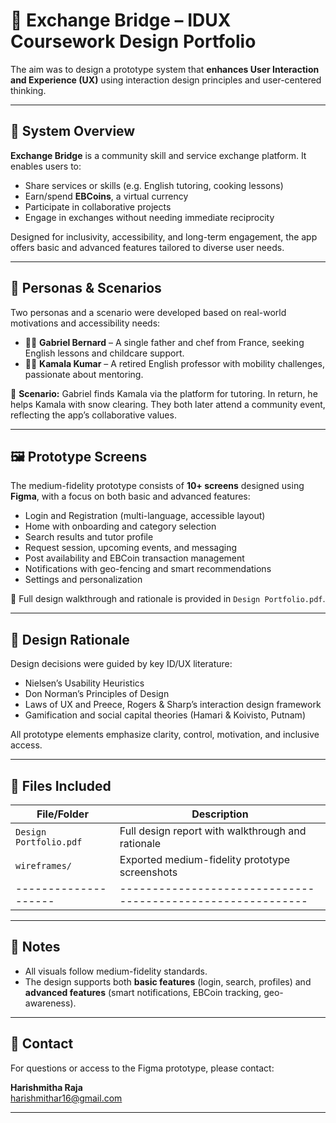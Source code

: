 # 🎨 Exchange Bridge – IDUX Coursework Design Portfolio

The aim was to design a prototype system that **enhances User Interaction and Experience (UX)** using interaction design principles and user-centered thinking.

---

## 📱 System Overview

**Exchange Bridge** is a community skill and service exchange platform. It enables users to:
- Share services or skills (e.g. English tutoring, cooking lessons)
- Earn/spend **EBCoins**, a virtual currency
- Participate in collaborative projects
- Engage in exchanges without needing immediate reciprocity

Designed for inclusivity, accessibility, and long-term engagement, the app offers basic and advanced features tailored to diverse user needs.

---

## 🧍 Personas & Scenarios

Two personas and a scenario were developed based on real-world motivations and accessibility needs:

- 👨‍🍳 **Gabriel Bernard** – A single father and chef from France, seeking English lessons and childcare support.
- 👩‍🏫 **Kamala Kumar** – A retired English professor with mobility challenges, passionate about mentoring.

🔁 **Scenario:** Gabriel finds Kamala via the platform for tutoring. In return, he helps Kamala with snow clearing. They both later attend a community event, reflecting the app’s collaborative values.

---

## 🖼️ Prototype Screens

The medium-fidelity prototype consists of **10+ screens** designed using **Figma**, with a focus on both basic and advanced features:

- Login and Registration (multi-language, accessible layout)
- Home with onboarding and category selection
- Search results and tutor profile
- Request session, upcoming events, and messaging
- Post availability and EBCoin transaction management
- Notifications with geo-fencing and smart recommendations
- Settings and personalization

📄 Full design walkthrough and rationale is provided in `Design Portfolio.pdf`.

---

## 🧠 Design Rationale

Design decisions were guided by key ID/UX literature:

- Nielsen’s Usability Heuristics
- Don Norman’s Principles of Design
- Laws of UX and Preece, Rogers & Sharp’s interaction design framework
- Gamification and social capital theories (Hamari & Koivisto, Putnam)

All prototype elements emphasize clarity, control, motivation, and inclusive access.

---

## 📄 Files Included

| File/Folder        | Description                                               |
|--------------------|-----------------------------------------------------------|
| `Design Portfolio.pdf`  | Full design report with walkthrough and rationale    |
| `wireframes/`      | Exported medium-fidelity prototype screenshots            |
|--------------------|-----------------------------------------------------------|

---

## 📌 Notes

- All visuals follow medium-fidelity standards.
- The design supports both **basic features** (login, search, profiles) and **advanced features** (smart notifications, EBCoin tracking, geo-awareness).

---

## 📧 Contact

For questions or access to the Figma prototype, please contact:

**Harishmitha Raja**  
[harishmithar16@gmail.com](mailto:harishmithar16@gmail.com)

---
